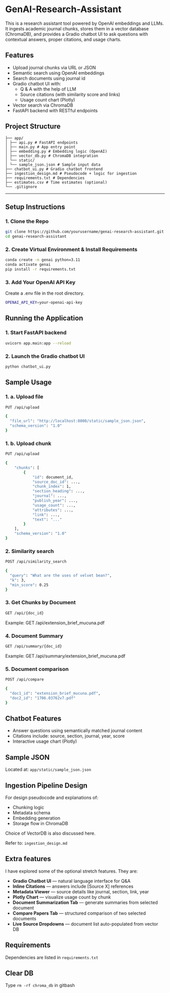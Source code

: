 # GenAI-Research-Assistant

This is a research assistant tool powered by OpenAI embeddings and LLMs. It ingests academic journal chunks, stores them in a vector database (ChromaDB), and provides a Gradio chatbot UI to ask questions with contextual answers, proper citations, and usage charts.

## Features

* Upload journal chunks via URL or JSON  
* Semantic search using OpenAI embeddings
* Search documents using journal id
* Gradio chatbot UI with:  
  * Q & A with the help of LLM
  * Source citations (with similarity score and links)  
  * Usage count chart (Plotly)  
* Vector search via ChromaDB  
* FastAPI backend with RESTful endpoints


## Project Structure

```
├── app/
│ ├── api.py # FastAPI endpoints
│ ├── main.py # App entry point
│ ├── embedding.py # Embedding logic (OpenAI)
│ ├── vector_db.py # ChromaDB integration
│ └── static/
│ └── sample_json.json # Sample input data
├── chatbot_ui.py # Gradio chatbot frontend
├── ingestion_design.md # Pseudocode + logic for ingestion
├── requirements.txt # Dependencies
├── estimates.csv # Time estimates (optional)
└── .gitignore
```

---

## Setup Instructions

### 1. Clone the Repo

```bash
git clone https://github.com/yourusername/genai-research-assistant.git
cd genai-research-assistant
```

### 2. Create Virtual Environment & Install Requirements

```bash
conda create -n genai python=3.11
conda activate genai
pip install -r requirements.txt
```

### 3. Add Your OpenAI API Key

Create a .env file in the root directory.
```bash
OPENAI_API_KEY=your-openai-api-key
```

## Running the Application

### 1. Start FastAPI backend
```bash
uvicorn app.main:app --reload
```

### 2. Launch the Gradio chatbot UI
```bash
python chatbot_ui.py
```

## Sample Usage

### 1. a. Upload file
```bash
PUT /api/upload

{
  "file_url": "http://localhost:8000/static/sample_json.json",
  "schema_version": "1.0"
}
```

### 1. b. Upload chunk
```bash
PUT /api/upload

{
    "chunks": [
        {
            "id": document_id,
            "source_doc_id": ...,
            "chunk_index": 1,
            "section_heading": ...,
            "journal": ...,
            "publish_year": ...,
            "usage_count": ...,
            "attributes": ...,
            "link": ...,
            "text": "..."
        }
    ],
    "schema_version": "1.0"
}
```

### 2. Similarity search
```bash
POST /api/similarity_search

{
  "query": "What are the uses of velvet bean?",
  "k": 3,
  "min_score": 0.25
}
```

### 3. Get Chunks by Document
```bash
GET /api/{doc_id}
```
Example:
GET /api/extension_brief_mucuna.pdf


### 4. Document Summary
```bash
GET /api/summary/{doc_id}
```
Example:
GET /api/summary/extension_brief_mucuna.pdf

### 5. Document comparison
```bash
POST /api/compare

{
  "doc1_id": "extension_brief_mucuna.pdf",
  "doc2_id": "1706.03762v7.pdf"
}
```

## Chatbot Features
- Answer questions using semantically matched journal content
- Citations include: source, section, journal, year, score
- Interactive usage chart (Plotly)

## Sample JSON
Located at: ```app/static/sample_json.json```

## Ingestion Pipeline Design
For design pseudocode and explanations of:
- Chunking logic
- Metadata schema
- Embedding generation
- Storage flow in ChromaDB

Choice of VectorDB is also discussed here.

Refer to: ```ingestion_design.md```

## Extra features

I have explored some of the optional stretch features. They are:
- **Gradio Chatbot UI** — natural language interface for Q&A
- **Inline Citations** — answers include [Source X] references
- **Metadata Viewer** — source details like journal, section, link, year
- **Plotly Chart** — visualize usage count by chunk
- **Document Summarization Tab** — generate summaries from selected document
- **Compare Papers Tab** — structured comparison of two selected documents
- **Live Source Dropdowns** — document list auto-populated from vector DB

## Requirements
Dependencies are listed in ```requirements.txt```

## Clear DB
Type ```rm -rf chroma_db``` in gitbash


